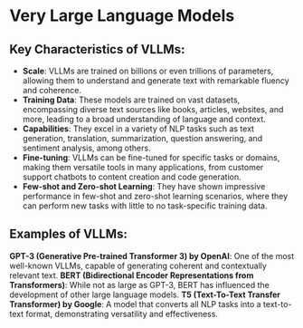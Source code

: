 # Very Large Language Models

## Key Characteristics of VLLMs:
- **Scale**: VLLMs are trained on billions or even trillions of parameters, allowing them to understand and generate text with remarkable fluency and coherence.
- **Training Data**: These models are trained on vast datasets, encompassing diverse text sources like books, articles, websites, and more, leading to a broad understanding of language and context.
- **Capabilities**: They excel in a variety of NLP tasks such as text generation, translation, summarization, question answering, and sentiment analysis, among others.
- **Fine-tuning**: VLLMs can be fine-tuned for specific tasks or domains, making them versatile tools in many applications, from customer support chatbots to content creation and code generation.
- **Few-shot and Zero-shot Learning**: They have shown impressive performance in few-shot and zero-shot learning scenarios, where they can perform new tasks with little to no task-specific training data.



## Examples of VLLMs:
**GPT-3 (Generative Pre-trained Transformer 3) by OpenAI**: One of the most well-known VLLMs, capable of generating coherent and contextually relevant text.
**BERT (Bidirectional Encoder Representations from Transformers)**: While not as large as GPT-3, BERT has influenced the development of other large language models.
**T5 (Text-To-Text Transfer Transformer) by Google**: A model that converts all NLP tasks into a text-to-text format, demonstrating versatility and effectiveness.
